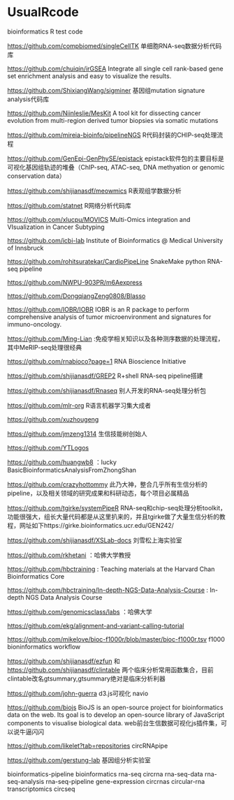 # UsualRcode
bioinformatics R test code

https://github.com/compbiomed/singleCellTK  单细胞RNA-seq数据分析代码库

https://github.com/chuiqin/irGSEA Integrate all single cell rank-based gene set enrichment analysis and easy to visualize the results.

https://github.com/ShixiangWang/sigminer 基因组mutation signature analysis代码库

https://github.com/Niinleslie/MesKit  A tool kit for dissecting cancer evolution from multi-region derived tumor biopsies via somatic mutations

https://github.com/mireia-bioinfo/pipelineNGS R代码封装的CHIP-seq处理流程

https://github.com/GenEpi-GenPhySE/epistack epistack软件包的主要目标是可视化基因组轨迹的堆叠（ChIP-seq, ATAC-seq, DNA methyation or genomic conservation data）

https://github.com/shijianasdf/meowmics R表观组学数据分析

https://github.com/statnet R网络分析代码库

https://github.com/xlucpu/MOVICS  Multi-Omics integration and VIsualization in Cancer Subtyping

https://github.com/icbi-lab  Institute of Bioinformatics @ Medical University of Innsbruck

https://github.com/rohitsuratekar/CardioPipeLine SnakeMake python RNA-seq pipeline

https://github.com/NWPU-903PR/m6Aexpress 

https://github.com/DongqiangZeng0808/Blasso

https://github.com/IOBR/IOBR IOBR is an R package to perform comprehensive analysis of tumor microenvironment and signatures for immuno-oncology.

https://github.com/Ming-Lian :免疫学相关知识以及各种测序数据的处理流程，其中MeRIP-seq处理很经典

https://github.com/rnabioco?page=1 RNA Bioscience Initiative

https://github.com/shijianasdf/GREP2 R+shell RNA-seq pipeline搭建

https://github.com/shijianasdf/Rnaseq 别人开发的RNA-seq处理分析包

https://github.com/mlr-org  R语言机器学习集大成者

https://github.com/xuzhougeng

https://github.com/jmzeng1314  生信技能树创始人

https://github.com/YTLogos

https://github.com/huangwb8 ：lucky BasicBioinformaticsAnalysisFromZhongShan

https://github.com/crazyhottommy  此乃大神，整合几乎所有生信分析的pipeline，以及相关领域的研究成果和科研动态，每个项目必属精品

https://github.com/tgirke/systemPipeR  RNA-seq和chip-seq处理分析toolkit，功能很强大，组长大量代码都是从这里扒来的，并且tgirke做了大量生信分析的教程，网址如下https://girke.bioinformatics.ucr.edu/GEN242/

https://github.com/shijianasdf/XSLab-docs  刘雪松上海实验室

https://github.com/rkhetani ：哈佛大学教授

https://github.com/hbctraining : Teaching materials at the Harvard Chan Bioinformatics Core

https://github.com/hbctraining/In-depth-NGS-Data-Analysis-Course : In-depth NGS Data Analysis Course

https://github.com/genomicsclass/labs ：哈佛大学

https://github.com/ekg/alignment-and-variant-calling-tutorial

https://github.com/mikelove/bioc-f1000r/blob/master/bioc-f1000r.tsv  f1000 bioninformatics workflow

https://github.com/shijianasdf/ezfun 和 https://github.com/shijianasdf/clintable 两个临床分析常用函数集合，目前clintable改名gtsummary,gtsummary绝对是临床分析利器

https://github.com/john-guerra d3.js可视化 navio

https://github.com/biojs  BioJS is an open-source project for bioinformatics data on the web. Its goal is to develop an open-source library of JavaScript components to visualise biological data. web前台生信数据可视化js插件集，可以说牛逼闪闪

https://github.com/likelet?tab=repositories circRNApipe

https://github.com/gerstung-lab 基因组分析实验室

bioinformatics-pipeline bioinformatics rna-seq circrna rna-seq-data rna-seq-analysis rna-seq-pipeline gene-expression circrnas circular-rna transcriptomics circseq
